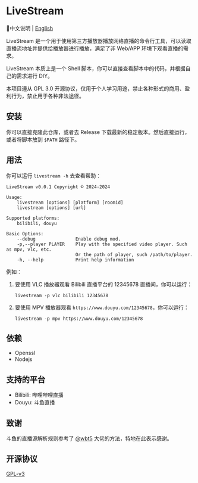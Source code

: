 # LiveStream

📕中文说明 | [English](README.en.md)

LiveStream 是一个用于使用第三方播放器播放网络直播的命令行工具，可以读取直播流地址并提供给播放器进行播放，满足了非 Web/APP 环境下观看直播的需求。

LiveStream 本质上是一个 Shell 脚本，你可以直接查看脚本中的代码，并根据自己的需求进行 DIY。

本项目遵从 GPL 3.0 开源协议，仅用于个人学习用途，禁止各种形式的商用、盈利行为，禁止用于各种非法途径。

## 安装

你可以直接克隆此仓库，或者去 Release 下载最新的稳定版本。然后直接运行，或者将脚本放到 `$PATH` 路径下。

## 用法

你可以运行 `livestream -h` 去查看帮助：

```shell
LiveStream v0.0.1 Copyright © 2024-2024

Usage:
    livestream [options] [platform] [roomid]
    livestream [options] [url]

Supported platforms:
    bilibili, douyu

Basic Options:
    --debug               Enable debug mod.
    -p,--player PLAYER    Play with the specified video player. Such as mpv, vlc, etc.
                          Or the path of player, such /path/to/player.
    -h, --help            Print help information
```

例如：
1. 要使用 VLC 播放器观看 Bilibili 直播平台的 12345678 直播间，你可以运行：

    ```shell
    livestream -p vlc bilibili 12345678
    ```

2. 要使用 MPV 播放器观看 `https://www.douyu.com/12345678`，你可以运行：

    ```shell
    livestream -p mpv https://www.douyu.com/12345678
    ```
## 依赖

- Openssl
- Nodejs

## 支持的平台

- Bilibili: 哔哩哔哩直播
- Douyu: 斗鱼直播

## 致谢

斗鱼的直播源解析规则参考了 [@wbt5](https://github.com/wbt5) 大佬的方法，特地在此表示感谢。

## 开源协议

[GPL-v3](LICENSE.md)
